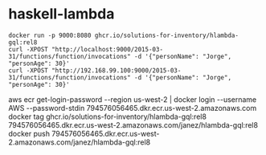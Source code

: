 # haskell-lambda

`docker run -p 9000:8080 ghcr.io/solutions-for-inventory/hlambda-gql:rel8`\
`curl -XPOST "http://localhost:9000/2015-03-31/functions/function/invocations" -d '{"personName": "Jorge", "personAge": 30}'`\
`curl -XPOST "http://192.168.99.100:9000/2015-03-31/functions/function/invocations" -d '{"personName": "Jorge", "personAge": 30}'`

aws ecr get-login-password --region us-west-2 | docker login --username AWS --password-stdin 794576056465.dkr.ecr.us-west-2.amazonaws.com
docker tag ghcr.io/solutions-for-inventory/hlambda-gql:rel8 794576056465.dkr.ecr.us-west-2.amazonaws.com/janez/hlambda-gql:rel8
docker push 794576056465.dkr.ecr.us-west-2.amazonaws.com/janez/hlambda-gql:rel8
